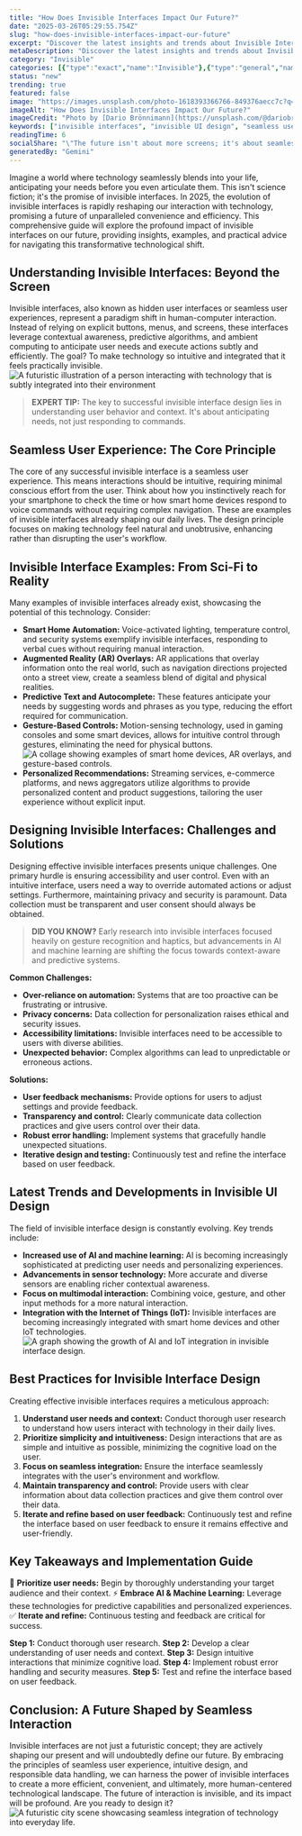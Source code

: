 ```yaml
---
title: "How Does Invisible Interfaces Impact Our Future?"
date: "2025-03-26T05:29:55.754Z"
slug: "how-does-invisible-interfaces-impact-our-future"
excerpt: "Discover the latest insights and trends about Invisible Interfaces. This comprehensive guide covers everything you need to know about Invisible Interfaces in 2025."
metaDescription: "Discover the latest insights and trends about Invisible Interfaces. This comprehensive guide covers everything you need to know about Invisible Interfaces ..."
category: "Invisible"
categories: [{"type":"exact","name":"Invisible"},{"type":"general","name":"Human-Computer Interaction"},{"type":"medium","name":"User Experience Design"},{"type":"specific","name":"Contextual Computing"},{"type":"niche","name":"Predictive Personalization"}]
status: "new"
trending: true
featured: false
image: "https://images.unsplash.com/photo-1618393366766-849376aecc7c?q=85&w=1200&fit=max&fm=webp&auto=compress"
imageAlt: "How Does Invisible Interfaces Impact Our Future?"
imageCredit: "Photo by [Dario Brönnimann](https://unsplash.com/@dariobroe) on Unsplash"
keywords: ["invisible interfaces", "invisible UI design", "seamless user experience", "intuitive interface design", "hidden user interface", "designing invisible interfaces", "invisible interface examples", "best practices invisible interfaces", "invisible interface UX", "how to create an invisible interface"]
readingTime: 6
socialShare: "\"The future isn't about more screens; it's about seamless experiences. Invisible interfaces are paving the way for technology that anticipates our needs, not just responds to our commands.\""
generatedBy: "Gemini"
---
```




Imagine a world where technology seamlessly blends into your life, anticipating your needs before you even articulate them.  This isn't science fiction; it's the promise of invisible interfaces.  In 2025, the evolution of invisible interfaces is rapidly reshaping our interaction with technology, promising a future of unparalleled convenience and efficiency. This comprehensive guide will explore the profound impact of invisible interfaces on our future, providing insights, examples, and practical advice for navigating this transformative technological shift.

## Understanding Invisible Interfaces: Beyond the Screen

Invisible interfaces, also known as hidden user interfaces or seamless user experiences, represent a paradigm shift in human-computer interaction.  Instead of relying on explicit buttons, menus, and screens, these interfaces leverage contextual awareness, predictive algorithms, and ambient computing to anticipate user needs and execute actions subtly and efficiently.  The goal? To make technology so intuitive and integrated that it feels practically invisible. ![A futuristic illustration of a person interacting with technology that is subtly integrated into their environment](https://images.unsplash.com/photo-1631217073612-123ed5c9d37f?q=85&w=1200&fit=max&fm=webp&auto=compress)

> **EXPERT TIP:**  The key to successful invisible interface design lies in understanding user behavior and context.  It's about anticipating needs, not just responding to commands.

##  Seamless User Experience: The Core Principle

The core of any successful invisible interface is a seamless user experience. This means interactions should be intuitive, requiring minimal conscious effort from the user.  Think about how you instinctively reach for your smartphone to check the time or how smart home devices respond to voice commands without requiring complex navigation.  These are examples of invisible interfaces already shaping our daily lives.  The design principle focuses on making technology feel natural and unobtrusive, enhancing rather than disrupting the user's workflow.

##  Invisible Interface Examples: From Sci-Fi to Reality

Many examples of invisible interfaces already exist, showcasing the potential of this technology.  Consider:

* **Smart Home Automation:** Voice-activated lighting, temperature control, and security systems exemplify invisible interfaces, responding to verbal cues without requiring manual interaction.
* **Augmented Reality (AR) Overlays:**  AR applications that overlay information onto the real world, such as navigation directions projected onto a street view, create a seamless blend of digital and physical realities.
* **Predictive Text and Autocomplete:** These features anticipate your needs by suggesting words and phrases as you type, reducing the effort required for communication.
* **Gesture-Based Controls:**  Motion-sensing technology, used in gaming consoles and some smart devices, allows for intuitive control through gestures, eliminating the need for physical buttons. ![A collage showing examples of smart home devices, AR overlays, and gesture-based controls.](https://images.unsplash.com/photo-1631216516161-4606062a6850?q=85&w=1200&fit=max&fm=webp&auto=compress)
* **Personalized Recommendations:** Streaming services, e-commerce platforms, and news aggregators utilize algorithms to provide personalized content and product suggestions, tailoring the user experience without explicit input.

## Designing Invisible Interfaces: Challenges and Solutions

Designing effective invisible interfaces presents unique challenges.  One primary hurdle is ensuring accessibility and user control.  Even with an intuitive interface, users need a way to override automated actions or adjust settings.  Furthermore, maintaining privacy and security is paramount.  Data collection must be transparent and user consent should always be obtained.

> **DID YOU KNOW?**  Early research into invisible interfaces focused heavily on gesture recognition and haptics, but advancements in AI and machine learning are shifting the focus towards context-aware and predictive systems.

**Common Challenges:**

* **Over-reliance on automation:**  Systems that are too proactive can be frustrating or intrusive.
* **Privacy concerns:**  Data collection for personalization raises ethical and security issues.
* **Accessibility limitations:**  Invisible interfaces need to be accessible to users with diverse abilities.
* **Unexpected behavior:**  Complex algorithms can lead to unpredictable or erroneous actions.

**Solutions:**

* **User feedback mechanisms:**  Provide options for users to adjust settings and provide feedback.
* **Transparency and control:**  Clearly communicate data collection practices and give users control over their data.
* **Robust error handling:**  Implement systems that gracefully handle unexpected situations.
* **Iterative design and testing:**  Continuously test and refine the interface based on user feedback.

##  Latest Trends and Developments in Invisible UI Design

The field of invisible interface design is constantly evolving.  Key trends include:

* **Increased use of AI and machine learning:**  AI is becoming increasingly sophisticated at predicting user needs and personalizing experiences.
* **Advancements in sensor technology:**  More accurate and diverse sensors are enabling richer contextual awareness.
* **Focus on multimodal interaction:**  Combining voice, gesture, and other input methods for a more natural interaction.
* **Integration with the Internet of Things (IoT):**  Invisible interfaces are becoming increasingly integrated with smart home devices and other IoT technologies. ![A graph showing the growth of AI and IoT integration in invisible interface design.](https://images.unsplash.com/photo-1618393366766-849376aecc7c?q=85&w=1200&fit=max&fm=webp&auto=compress)

## Best Practices for Invisible Interface Design

Creating effective invisible interfaces requires a meticulous approach:

1. **Understand user needs and context:**  Conduct thorough user research to understand how users interact with technology in their daily lives.
2. **Prioritize simplicity and intuitiveness:**  Design interactions that are as simple and intuitive as possible, minimizing the cognitive load on the user.
3. **Focus on seamless integration:**  Ensure the interface seamlessly integrates with the user's environment and workflow.
4. **Maintain transparency and control:**  Provide users with clear information about data collection practices and give them control over their data.
5. **Iterate and refine based on user feedback:**  Continuously test and refine the interface based on user feedback to ensure it remains effective and user-friendly.

## Key Takeaways and Implementation Guide

🔑 **Prioritize user needs:** Begin by thoroughly understanding your target audience and their context.
⚡ **Embrace AI & Machine Learning:** Leverage these technologies for predictive capabilities and personalized experiences.
✅ **Iterate and refine:** Continuous testing and feedback are critical for success.

**Step 1:** Conduct thorough user research.
**Step 2:** Develop a clear understanding of user needs and context.
**Step 3:** Design intuitive interactions that minimize cognitive load.
**Step 4:** Implement robust error handling and security measures.
**Step 5:** Test and refine the interface based on user feedback.

## Conclusion: A Future Shaped by Seamless Interaction

Invisible interfaces are not just a futuristic concept; they are actively shaping our present and will undoubtedly define our future.  By embracing the principles of seamless user experience, intuitive design, and responsible data handling, we can harness the power of invisible interfaces to create a more efficient, convenient, and ultimately, more human-centered technological landscape. The future of interaction is invisible, and its impact will be profound.  Are you ready to design it? ![A futuristic city scene showcasing seamless integration of technology into everyday life.](https://images.unsplash.com/photo-1481016570479-9eab6349fde7?q=85&w=1200&fit=max&fm=webp&auto=compress)

